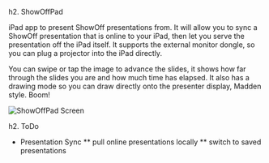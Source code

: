 h2. ShowOffPad

iPad app to present ShowOff presentations from.  It will allow you to 
sync a ShowOff presentation that is online to your iPad, then let you
serve the presentation off the iPad itself.  It supports the external
monitor dongle, so you can plug a projector into the iPad directly.

You can swipe or tap the image to advance the slides, it shows how far
through the slides you are and how much time has elapsed. It also has 
a drawing mode so you can draw directly onto the presenter display,
Madden style. Boom!

![ShowOffPad Screen](http://img.skitch.com/20100511-qgujxhybg9hrk4usqx5myutra4.jpg)

h2. ToDo

* Presentation Sync 
** pull online presentations locally
** switch to saved presentations
